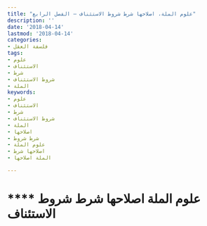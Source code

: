 ```yaml
---
title: "علوم الملة، اصلاحها شرط شروط الاستئناف – الفصل الرابع"
description: ''
date: '2018-04-14'
lastmod: '2018-04-14'
categories:
- فلسفة العقل
tags:
- علوم
- الاستئناف
- شرط
- شروط الاستئناف
- الملة
keywords:
- علوم
- الاستئناف
- شرط
- شروط الاستئناف
- الملة
- اصلاحها
- شرط شروط
- علوم الملة
- اصلاحها شرط
- الملة اصلاحها

---
```

# **** **علوم الملة** اصلاحها شرط شروط الاستئناف

###